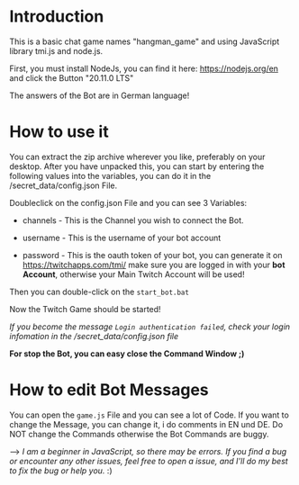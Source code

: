 # Introduction

This is a basic chat game names "hangman_game" and using JavaScript library tmi.js and node.js.


First, you must install NodeJs, you can find it here: https://nodejs.org/en and click the Button "20.11.0 LTS"

The answers of the Bot are in German language!


# How to use it


You can extract the zip archive wherever you like, preferably on your desktop. After you have unpacked this, you can start by entering the following values into the variables, you can do it in the /secret_data/config.json File. 

Doubleclick on the config.json File and you can see 3 Variables:

- channels - This is the Channel you wish to connect the Bot.

- username - This is the username of your bot account

- password - This is the oauth token of your bot, you can generate it on https://twitchapps.com/tmi/ make sure you are logged in with your **bot Account**, otherwise your Main Twitch Account will be used!


Then you can double-click on the `start_bot.bat`

Now the Twitch Game should be started!

*If you become the message `Login authentication failed`, check your login infomation in the /secret_data/config.json file*

**For stop the Bot, you can easy close the Command Window ;)**


# How to edit Bot Messages

You can open the `game.js` File and you can see a lot of Code. If you want to change the Message, you can change it, i do comments in EN und DE. Do NOT change the Commands otherwise the Bot Commands are buggy.

--> *I am a beginner in JavaScript, so there may be errors.
If you find a bug or encounter any other issues, feel free to open a issue, and I'll do my best to fix the bug or help you.* :)
